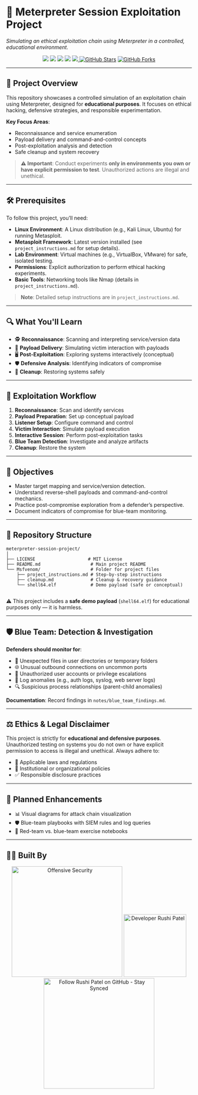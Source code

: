 # 💾 Meterpreter Session Exploitation Project

*Simulating an ethical exploitation chain using Meterpreter in a controlled, educational environment.*

<p align="center">
  <img src="https://img.shields.io/badge/Framework-Metasploit-red?style=for-the-badge&logo=metasploit"/>
  <img src="https://img.shields.io/badge/Payload-Meterpreter-blue?style=for-the-badge"/>
  <img src="https://img.shields.io/badge/Platform-Linux-black?style=for-the-badge&logo=linux"/>
  <img src="https://img.shields.io/badge/Status-Educational-green?style=for-the-badge"/>
  <a href="https://github.com/Rush1patel/meterpreter-session-project/blob/main/LICENSE"><img src="https://img.shields.io/badge/License-MIT-yellow?style=for-the-badge"/>
    <a href="https://github.com/Rush1patel/meterpreter-session-project/stargazers"><img src="https://img.shields.io/github/stars/Rush1patel/meterpreter-session-project?style=for-the-badge&logo=github&label=Stars" alt="GitHub Stars"/></a>
  <a href="https://github.com/Rush1patel/meterpreter-session-project/network/members"><img src="https://img.shields.io/github/forks/Rush1patel/meterpreter-session-project?style=for-the-badge&logo=github&label=Forks" alt="GitHub Forks"/></a>
</p>

---

## 🚀 Project Overview

This repository showcases a controlled simulation of an exploitation chain using Meterpreter, designed for **educational purposes**. It focuses on ethical hacking, defensive strategies, and responsible experimentation.

**Key Focus Areas**:  
- Reconnaissance and service enumeration  
- Payload delivery and command-and-control concepts  
- Post-exploitation analysis and detection  
- Safe cleanup and system recovery  

> **⚠️ Important**: Conduct experiments **only in environments you own or have explicit permission to test**. Unauthorized actions are illegal and unethical.

---

## 🛠️ Prerequisites

To follow this project, you’ll need:  
- **Linux Environment**: A Linux distribution (e.g., Kali Linux, Ubuntu) for running Metasploit.  
- **Metasploit Framework**: Latest version installed (see `project_instructions.md` for setup details).  
- **Lab Environment**: Virtual machines (e.g., VirtualBox, VMware) for safe, isolated testing.  
- **Permissions**: Explicit authorization to perform ethical hacking experiments.  
- **Basic Tools**: Networking tools like Nmap (details in `project_instructions.md`).  

> **Note**: Detailed setup instructions are in `project_instructions.md`.

---

## 🔍 What You'll Learn

- 🕵️ **Reconnaissance**: Scanning and interpreting service/version data  
- 📡 **Payload Delivery**: Simulating victim interaction with payloads  
- 🖥️ **Post-Exploitation**: Exploring systems interactively (conceptual)  
- 🛡️ **Defensive Analysis**: Identifying indicators of compromise  
- 🧹 **Cleanup**: Restoring systems safely  

---

## 🔄 Exploitation Workflow

1. **Reconnaissance**: Scan and identify services  
2. **Payload Preparation**: Set up conceptual payload  
3. **Listener Setup**: Configure command and control  
4. **Victim Interaction**: Simulate payload execution  
5. **Interactive Session**: Perform post-exploitation tasks  
6. **Blue Team Detection**: Investigate and analyze artifacts  
7. **Cleanup**: Restore the system  

---

## 🎯 Objectives

- Master target mapping and service/version detection.  
- Understand reverse-shell payloads and command-and-control mechanics.  
- Practice post-compromise exploration from a defender’s perspective.  
- Document indicators of compromise for blue-team monitoring.  

---

## 📁 Repository Structure  

```text
meterpreter-session-project/
│
├── LICENSE                    # MIT License
├── README.md                   # Main project README
└── Msfvenom/                   # Folder for project files
    ├── project_instructions.md # Step-by-step instructions
    ├── cleanup.md              # Cleanup & recovery guidance
    └── shell64.elf             # Demo payload (safe or conceptual)


```
⚠️ This project includes a **safe demo payload** (`shell64.elf`) for educational purposes only — it is harmless.


---

## 🛡️ Blue Team: Detection & Investigation

**Defenders should monitor for**:  
- 📂 Unexpected files in user directories or temporary folders  
- 🌐 Unusual outbound connections on uncommon ports  
- 👤 Unauthorized user accounts or privilege escalations  
- 📜 Log anomalies (e.g., auth logs, syslog, web server logs)  
- 🔍 Suspicious process relationships (parent-child anomalies)  

**Documentation**: Record findings in `notes/blue_team_findings.md`.

---

## ⚖️ Ethics & Legal Disclaimer

This project is strictly for **educational and defensive purposes**. Unauthorized testing on systems you do not own or have explicit permission to access is illegal and unethical. Always adhere to:  
- 📜 Applicable laws and regulations  
- 🏢 Institutional or organizational policies  
- ✅ Responsible disclosure practices  

---

## 🔮 Planned Enhancements

- 📊 Visual diagrams for attack chain visualization  
- 🛡️ Blue-team playbooks with SIEM rules and log queries  
- 📓 Red-team vs. blue-team exercise notebooks  

---

## 👨‍💻 Built By  

<p align="center">
  <img src="https://img.shields.io/badge/Built%20with-Offensive%20Security%20Skills-%23008000?style=for-the-badge" 
       alt="Offensive Security" width="300"/>
  <a href="https://github.com/Rush1patel">
    <img src="https://img.shields.io/badge/Dev-Rushi%20Patel-%2300FFFF?style=for-the-badge&logo=git&logoColor=white" 
         alt="Developer Rushi Patel" width="170"/>
  </a>
  <a href="https://github.com/Rush1patel?tab=followers">
    <img src="https://img.shields.io/badge/Follow%20Me%20on%20GitHub%20%7C%20Stay%20Synced%20🔁-%23333?style=for-the-badge&logo=github&logoColor=white" 
         alt="Follow Rushi Patel on GitHub - Stay Synced" width="300"/>
  </a>
</p>






